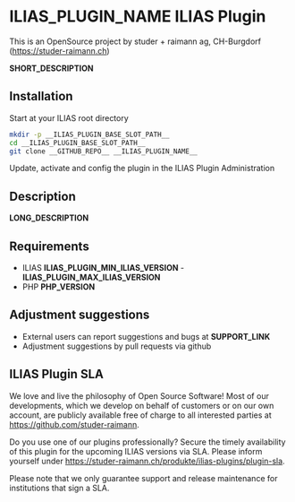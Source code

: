 <!-- __AUTOGENERATED_COMMENT__ -->

# __ILIAS_PLUGIN_NAME__ ILIAS Plugin

This is an OpenSource project by studer + raimann ag, CH-Burgdorf (https://studer-raimann.ch)

__SHORT_DESCRIPTION__

## Installation

Start at your ILIAS root directory

```bash
mkdir -p __ILIAS_PLUGIN_BASE_SLOT_PATH__
cd __ILIAS_PLUGIN_BASE_SLOT_PATH__
git clone __GITHUB_REPO__ __ILIAS_PLUGIN_NAME__
```

Update, activate and config the plugin in the ILIAS Plugin Administration

## Description

__LONG_DESCRIPTION__

## Requirements

* ILIAS __ILIAS_PLUGIN_MIN_ILIAS_VERSION__ - __ILIAS_PLUGIN_MAX_ILIAS_VERSION__
* PHP __PHP_VERSION__

## Adjustment suggestions

* External users can report suggestions and bugs at __SUPPORT_LINK__
* Adjustment suggestions by pull requests via github

## ILIAS Plugin SLA

We love and live the philosophy of Open Source Software! Most of our developments, which we develop on behalf of customers or on our own account, are publicly available free of charge to all interested parties at https://github.com/studer-raimann.

Do you use one of our plugins professionally? Secure the timely availability of this plugin for the upcoming ILIAS versions via SLA. Please inform yourself under https://studer-raimann.ch/produkte/ilias-plugins/plugin-sla.

Please note that we only guarantee support and release maintenance for institutions that sign a SLA.
